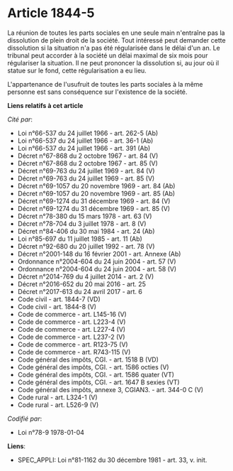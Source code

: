 # Article 1844-5

La réunion de toutes les parts sociales en une seule main n'entraîne pas la dissolution de plein droit de la société. Tout
intéressé peut demander cette dissolution si la situation n'a pas été régularisée dans le délai d'un an. Le tribunal peut
accorder à la société un délai maximal de six mois pour régulariser la situation. Il ne peut prononcer la dissolution si, au
jour où il statue sur le fond, cette régularisation a eu lieu.

L'appartenance de l'usufruit de toutes les parts sociales à la même personne est sans conséquence sur l'existence de la
société.

**Liens relatifs à cet article**

_Cité par_:

  - Loi n°66-537 du 24 juillet 1966 - art. 262-5 (Ab)
  - Loi n°66-537 du 24 juillet 1966 - art. 36-1 (Ab)
  - Loi n°66-537 du 24 juillet 1966 - art. 391 (Ab)
  - Décret n°67-868 du 2 octobre 1967 - art. 84 (V)
  - Décret n°67-868 du 2 octobre 1967 - art. 85 (V)
  - Décret n°69-763 du 24 juillet 1969 - art. 84 (V)
  - Décret n°69-763 du 24 juillet 1969 - art. 85 (V)
  - Décret n°69-1057 du 20 novembre 1969 - art. 84 (Ab)
  - Décret n°69-1057 du 20 novembre 1969 - art. 85 (Ab)
  - Décret n°69-1274 du 31 décembre 1969 - art. 84 (V)
  - Décret n°69-1274 du 31 décembre 1969 - art. 85 (V)
  - Décret n°78-380 du 15 mars 1978 - art. 63 (V)
  - Décret n°78-704 du 3 juillet 1978 - art. 8 (V)
  - Décret n°84-406 du 30 mai 1984 - art. 24 (Ab)
  - Loi n°85-697 du 11 juillet 1985 - art. 11 (Ab)
  - Décret n°92-680 du 20 juillet 1992 - art. 78 (V)
  - Décret n°2001-148 du 16 février 2001 - art. Annexe (Ab)
  - Ordonnance n°2004-604 du 24 juin 2004 - art. 57 (V)
  - Ordonnance n°2004-604 du 24 juin 2004 - art. 58 (V)
  - Décret n°2014-769 du 4 juillet 2014 - art. 2 (V)
  - Décret n°2016-652 du 20 mai 2016 - art. 25
  - Décret n°2017-613 du 24 avril 2017 - art. 6
  - Code civil - art. 1844-7 (VD)
  - Code civil - art. 1844-8 (V)
  - Code de commerce - art. L145-16 (V)
  - Code de commerce - art. L223-4 (V)
  - Code de commerce - art. L227-4 (V)
  - Code de commerce - art. L237-2 (V)
  - Code de commerce - art. R123-75 (V)
  - Code de commerce - art. R743-115 (V)
  - Code général des impôts, CGI. - art. 1518 B (VD)
  - Code général des impôts, CGI. - art. 1586 octies (V)
  - Code général des impôts, CGI. - art. 1586 quater (VT)
  - Code général des impôts, CGI. - art. 1647 B sexies (VT)
  - Code général des impôts, annexe 3, CGIAN3. - art. 344-0 C (V)
  - Code rural - art. L324-1 (V)
  - Code rural - art. L526-9 (V)

_Codifié par_:

  - Loi n°78-9 1978-01-04

**Liens**:

  - SPEC_APPLI: Loi n°81-1162 du 30 décembre 1981 - art. 33, v. init.
